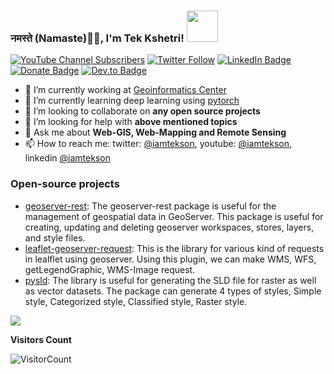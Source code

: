 ### नमस्ते (Namaste)🙏🏻, I'm Tek Kshetri! <img src="https://media.giphy.com/media/12oufCB0MyZ1Go/giphy.gif" width="50">

[![YouTube Channel Subscribers](https://img.shields.io/youtube/channel/subscribers/UCCV3Wo1EDp--JZTwf0TcFpg?style=social)](https://www.youtube.com/channel/UCCV3Wo1EDp--JZTwf0TcFpg)
[![Twitter Follow](https://img.shields.io/twitter/follow/iamtekson?style=social)](https://twitter.com/iamtekson)
[![LinkedIn Badge](https://img.shields.io/badge/My-LinkedIn-blue)](https://www.linkedin.com/in/iamtekson/)
[![Donate Badge](https://img.shields.io/badge/Donate-Buy%20me%20a%20coffee-yellowgreen.svg)](https://www.buymeacoffee.com/iamtekson)
[![Dev.to Badge](https://img.shields.io/badge/dev.to-0A0A0A?style=for-the-badge&logo=dev.to&logoColor=white)](https://dev.to/iamtekson)

- 🔭 I’m currently working at [Geoinformatics Center](http://geoinfo.ait.ac.th/)
- 🌱 I’m currently learning deep learning using [pytorch](https://pytorch.org/)
- 👯 I’m looking to collaborate on **any open source projects**
- 🤔 I’m looking for help with **above mentioned topics**
- 💬 Ask me about **Web-GIS, Web-Mapping and Remote Sensing**
- 📫 How to reach me: twitter: [@iamtekson](https://twitter.com/iamtekson), youtube: [@iamtekson](https://www.youtube.com/iamtekson), linkedin [@iamtekson](https://www.linkedin.com/in/iamtekson/)

### Open-source projects

- [geoserver-rest](https://github.com/gicait/geoserver-rest): The geoserver-rest package is useful for the management of geospatial data in GeoServer. This package is useful for creating, updating and deleting geoserver workspaces, stores, layers, and style files.
- [leaflet-geoserver-request](https://github.com/iamtekson/leaflet-geoserver-request): This is the library for various kind of requests in lealflet using geoserver. Using this plugin, we can make WMS, WFS, getLegendGraphic, WMS-Image request.
- [pysld](https://github.com/iamtekson/pySLD): The library is useful for generating the SLD file for raster as well as vector datasets. The package can generate 4 types of styles, Simple style, Categorized style, Classified style, Raster style.

<img src="https://github-readme-stats.vercel.app/api?username=iamtekson&&show_icons=true&count_private=true" />

**Visitors Count**

![VisitorCount](https://profile-counter.glitch.me/{iamtekson}/count.svg)
